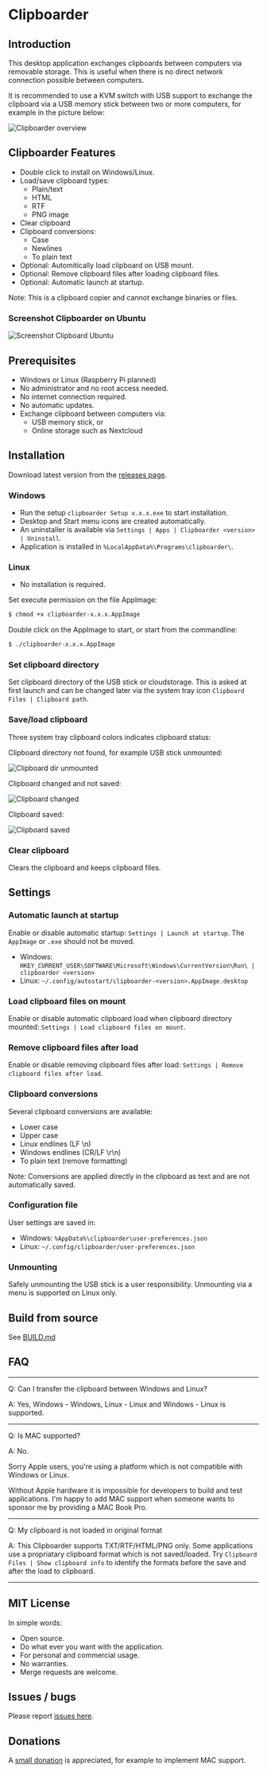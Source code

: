 # Clipboarder

## Introduction

This desktop application exchanges clipboards between computers via removable  storage.
This is useful when there is no direct network connection possible between computers.

It is recommended to use a KVM switch with USB support to exchange the clipboard via a USB memory stick between two or more computers, for example in the picture below:

![Clipboarder overview](screenshots/overview.png)

## Clipboarder Features

* Double click to install on Windows/Linux.
* Load/save clipboard types:
  * Plain/text
  * HTML
  * RTF
  * PNG image
* Clear clipboard
* Clipboard conversions:
  * Case
  * Newlines
  * To plain text
* Optional: Automitically load clipboard on USB mount.
* Optional: Remove clipboard files after loading clipboard files.
* Optional: Automatic launch at startup.

Note: This is a clipboard copier and cannot exchange binaries or files.

### Screenshot Clipboarder on Ubuntu

![Screenshot Clipboard Ubuntu](screenshots/screenshot-clipboarder-ubuntu.png)

## Prerequisites

* Windows or Linux (Raspberry Pi planned)
* No administrator and no root access needed.
* No internet connection required.
* No automatic updates.
* Exchange clipboard between computers via:
  * USB memory stick, or
  * Online storage such as Nextcloud

## Installation

Download latest version from the [releases page](https://github.com/Erriez/Clipboarder/releases).

### Windows

* Run the setup `clipboarder Setup x.x.x.exe` to start installation.
* Desktop and Start menu icons are created automatically.
* An uninstaller is available via `Settings | Apps | Clipboarder <version> | Uninstall`.
* Application is installed in `%LocalAppData%\Programs\clipboarder\`.

### Linux

* No installation is required.  

Set execute permission on the file AppImage:

```bash
$ chmod +x clipboarder-x.x.x.AppImage
```

Double click on the AppImage to start, or start from the commandline:

```bash
$ ./clipboarder-x.x.x.AppImage
```

### Set clipboard directory

Set clipboard directory of the USB stick or cloudstorage. This is asked at first launch and can be changed later via the system tray icon `Clipboard Files | Clipboard path`.

### Save/load clipboard

Three system tray clipboard colors indicates clipboard status:

Clipboard directory not found, for example USB stick unmounted:

![Clipboard dir unmounted](resources/clipboard-red.png)

Clipboard changed and not saved:

![Clipboard changed](resources/clipboard-yellow.png)

Clipboard saved:

![Clipboard saved](resources/clipboard-green.png)

### Clear clipboard

Clears the clipboard and keeps clipboard files.

## Settings

### Automatic launch at startup

Enable or disable automatic startup: `Settings | Launch at startup`.
The `AppImage` or `.exe` should not be moved.

* Windows: `HKEY_CURRENT_USER\SOFTWARE\Microsoft\Windows\CurrentVersion\Run\ | clipboarder <version>`
* Linux: `~/.config/autostart/clipboarder-<version>.AppImage.desktop`

### Load clipboard files on mount

Enable or disable automatic clipboard load when clipboard directory mounted: `Settings | Load clipboard files on mount`.

### Remove clipboard files after load

Enable or disable removing clipboard files after load: `Settings | Remove clipboard files after load`.

### Clipboard conversions

Several clipboard conversions are available:

* Lower case
* Upper case
* Linux endlines (LF \n)
* Windows endlines (CR/LF \r\n)
* To plain text (remove formatting)

Note: Conversions are applied directly in the clipboard as text and are not automatically saved.

### Configuration file

User settings are saved in:

* Windows: `%AppData%\clipboarder\user-preferences.json`
* Linux: `~/.config/clipboarder/user-preferences.json`

### Unmounting

Safely unmounting the USB stick is a user responsibility. Unmounting via a menu is supported on Linux only.

## Build from source

See [BUILD.md](BUILD.md)

## FAQ

---

Q: Can I transfer the clipboard between Windows and Linux?

A: Yes, Windows - Windows, Linux - Linux and Windows - Linux is supported.

---

Q: Is MAC supported?

A: No.

Sorry Apple users, you're using a platform which is not compatible with Windows or Linux.

Without Apple hardware it is impossible for developers to build and test applications.
I'm happy to add MAC support when someone wants to sponsor me by providing a MAC Book Pro.

---

Q: My clipboard is not loaded in original format

A: This Clipboarder supports TXT/RTF/HTML/PNG only. Some applications use a propriatary clipboard format which is not saved/loaded.
Try `Clipboard Files | Show clipboard info` to identify the formats before the save and after the load to clipboard.

---

## MIT License

In simple words:

* Open source.
* Do what ever you want with the application.
* For personal and commercial usage.
* No warranties.
* Merge requests are welcome.

## Issues / bugs

Please report [issues here](https://github.com/Erriez/Clipboarder/issues).

## Donations

A [small donation](https://www.paypal.com/donate/?cmd=_s-xclick&hosted_button_id=FUPLMV8JNMJTQ) is appreciated, for example to implement MAC support.
